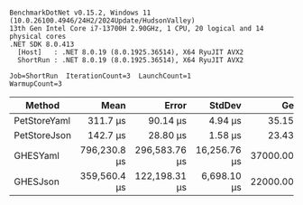 ```

BenchmarkDotNet v0.15.2, Windows 11 (10.0.26100.4946/24H2/2024Update/HudsonValley)
13th Gen Intel Core i7-13700H 2.90GHz, 1 CPU, 20 logical and 14 physical cores
.NET SDK 8.0.413
  [Host]   : .NET 8.0.19 (8.0.1925.36514), X64 RyuJIT AVX2
  ShortRun : .NET 8.0.19 (8.0.1925.36514), X64 RyuJIT AVX2

Job=ShortRun  IterationCount=3  LaunchCount=1  
WarmupCount=3  

```
| Method       | Mean         | Error         | StdDev       | Gen0       | Gen1       | Gen2      | Allocated    |
|------------- |-------------:|--------------:|-------------:|-----------:|-----------:|----------:|-------------:|
| PetStoreYaml |     311.7 μs |      90.14 μs |      4.94 μs |    35.1563 |     7.8125 |         - |    434.34 KB |
| PetStoreJson |     142.7 μs |      28.80 μs |      1.58 μs |    23.4375 |     6.8359 |         - |    296.48 KB |
| GHESYaml     | 796,230.8 μs | 296,583.76 μs | 16,256.76 μs | 37000.0000 | 19000.0000 | 4000.0000 | 404377.45 KB |
| GHESJson     | 359,560.4 μs | 122,198.31 μs |  6,698.10 μs | 22000.0000 | 12000.0000 | 2000.0000 | 265847.63 KB |
